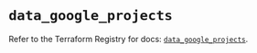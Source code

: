 # `data_google_projects`

Refer to the Terraform Registry for docs: [`data_google_projects`](https://registry.terraform.io/providers/hashicorp/google-beta/5.39.1/docs/data-sources/google_projects).

